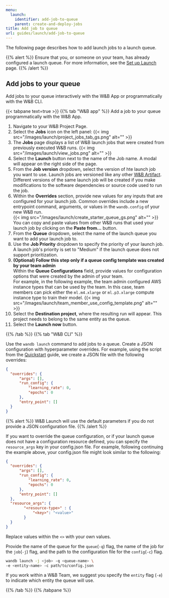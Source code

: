 ```yaml
---
menu:
  launch:
    identifier: add-job-to-queue
    parent: create-and-deploy-jobs
title: Add job to queue
url: guides/launch/add-job-to-queue
---
```

The following page describes how to add launch jobs to a launch queue.

{{% alert %}}
Ensure that you, or someone on your team, has already configured a launch queue. For more information, see the [Set up Launch](./setup-launch.md) page.
{{% /alert %}}

## Add jobs to your queue

Add jobs to your queue interactively with the W&B App or programmatically with the W&B CLI.

{{< tabpane text=true >}}
{{% tab "W&B app" %}}
Add a job to your queue programmatically with the W&B App.

1. Navigate to your W&B Project Page.
2. Select the **Jobs** icon on the left panel:
  {{< img src="/images/launch/project_jobs_tab_gs.png" alt="" >}}
3. The **Jobs** page displays a list of W&B launch jobs that were created from previously executed W&B runs. 
  {{< img src="/images/launch/view_jobs.png" alt="" >}}
4. Select the **Launch** button next to the name of the Job name. A modal will appear on the right side of the page.
5. From the **Job version** dropdown, select the version of hte launch job you want to use. Launch jobs are versioned like any other [W&B Artifact](../artifacts/create-a-new-artifact-version.md). Different versions of the same launch job will be created if you make modifications to the software dependencies or source code used to run the job.
6. Within the **Overrides** section, provide new values for any inputs that are configured for your launch job. Common overrides include a new entrypoint command, arguments, or values in the `wandb.config` of your new W&B run.  
  {{< img src="/images/launch/create_starter_queue_gs.png" alt="" >}}
  You can copy and paste values from other W&B runs that used your launch job by clicking on the **Paste from...** button.
7. From the **Queue** dropdown, select the name of the launch queue you want to add your launch job to. 
8. Use the **Job Priority** dropdown to specify the priority of your launch job.  A launch job's priority is set to "Medium" if the launch queue does not support prioritization.
9. **(Optional) Follow this step only if a queue config template was created by your team admin**  
Within the **Queue Configurations** field, provide values for configuration options that were created by the admin of your team.  
For example, in the following example, the team admin configured AWS instance types that can be used by the team. In this case, team members can pick either the `ml.m4.xlarge` or `ml.p3.xlarge` compute instance type to train their model.
{{< img src="/images/launch/team_member_use_config_template.png" alt="" >}}
10. Select the **Destination project**, where the resulting run will appear.  This project needs to belong to the same entity as the queue.
11. Select the **Launch now** button. 

{{% /tab %}}
{{% tab "W&B CLI" %}}

Use the `wandb launch` command to add jobs to a queue. Create a JSON configuration with hyperparameter overrides. For example, using the script from the [Quickstart](./walkthrough.md) guide, we create a JSON file with the following overrides:

```json title="config.json"
{
  "overrides": {
      "args": [],
      "run_config": {
          "learning_rate": 0,
          "epochs": 0
      },   
      "entry_point": []
  }
}
```

{{% alert %}}
W&B Launch will use the default parameters if you do not provide a JSON configuration file.
{{% /alert %}}

If you want to override the queue configuration, or if your launch queue does not have a configuration resource defined, you can specify the `resource_args` key in your config.json file. For example, following continuing the example above, your config.json file might look similar to the following:

```json title="config.json"
{
  "overrides": {
      "args": [],
      "run_config": {
          "learning_rate": 0,
          "epochs": 0
      },
      "entry_point": []
  },
  "resource_args": {
        "<resource-type>" : {
            "<key>": "<value>"
        }
  }
}
```

Replace values within the `<>` with your own values.

Provide the name of the queue for the `queue`(`-q`) flag, the name of the job for the `job`(`-j`) flag, and the path to the configuration file for the `config`(`-c`) flag.

```bash
wandb launch -j <job> -q <queue-name> \ 
-e <entity-name> -c path/to/config.json
```
If you work within a W&B Team, we suggest you specify the `entity` flag (`-e`) to indicate which entity the queue will use.

{{% /tab %}}
{{% /tabpane %}}